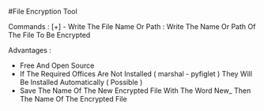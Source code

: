 #File Encryption Tool

Commands :
[+] - Write The File Name Or Path :
Write The Name Or Path Of The File To Be Encrypted

Advantages :
- Free And Open Source
- If The Required Offices Are Not Installed ( marshal - pyfiglet ) They Will Be Installed Automatically ( Possible )
- Save The Name Of The New Encrypted File With The Word New_ Then The Name Of The Encrypted File
